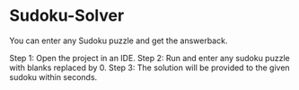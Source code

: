 # Sudoku-Solver

You can enter any Sudoku puzzle and get the answerback.

Step 1: Open the project in an IDE.
Step 2: Run and enter any sudoku puzzle with blanks replaced by 0.
Step 3: The solution will be provided to the given sudoku within seconds.
